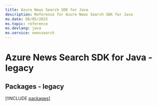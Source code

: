 ```yaml
---
title: Azure News Search SDK for Java
description: Reference for Azure News Search SDK for Java
ms.date: 08/05/2025
ms.topic: reference
ms.devlang: java
ms.service: newssearch
---
```

# Azure News Search SDK for Java - legacy
## Packages - legacy
[!INCLUDE [packages](news-search-index.md)]